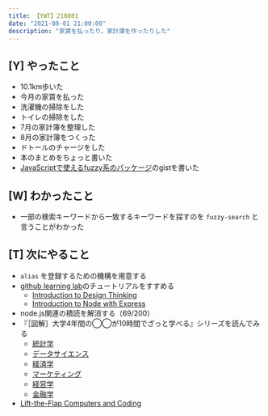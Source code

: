 ```yaml
---
title: 【YWT】210801
date: "2021-08-01 21:00:00"
description: "家賃を払ったり、家計簿を作ったりした"
---
```


## [Y] やったこと

- 10.1km歩いた
- 今月の家賃を払った
- 洗濯機の掃除をした
- トイレの掃除をした
- 7月の家計簿を整理した
- 8月の家計簿をつくった
- ドトールのチャージをした
- 本のまとめをちょっと書いた
- [JavaScriptで使えるfuzzy系のパッケージ](https://gist.github.com/LeeDDHH/d8e5552bd4ce34e1cb6096954fb292a0)のgistを書いた

## [W] わかったこと

- 一部の検索キーワードから一致するキーワードを探すのを `fuzzy-search` と言うことがわかった

## [T] 次にやること

- `alias` を登録するための機構を用意する
- [github learning lab](https://lab.github.com/githubtraining)のチュートリアルをすすめる
  - [Introduction to Design Thinking](https://lab.github.com/githubtraining/introduction-to-design-thinking)
  - [Introduction to Node with Express](https://lab.github.com/everydeveloper/introduction-to-node-with-express)
- node.js関連の積読を解消する（69/200）
- 『［図解］大学4年間の◯◯が10時間でざっと学べる』シリーズを読んでみる
  - [統計学](https://www.amazon.co.jp/dp/B07PXB4NN9)
  - [データサイエンス](https://www.amazon.co.jp/dp/B07XNW3TQM)
  - [経済学](https://www.amazon.co.jp/dp/B01KNLFHH6)
  - [マーケティング](https://www.amazon.co.jp/dp/B07BNC2SV3)
  - [経営学](https://www.amazon.co.jp/dp/B071SKDF3L)
  - [金融学](https://www.amazon.co.jp/dp/B07BB6Z7FW)
- [Lift-the-Flap Computers and Coding](https://www.amazon.co.jp/dp/1409591514)
